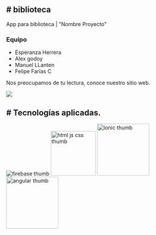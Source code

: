 <h2># biblioteca</h2>
App para biblioteca | "Nombre Proyecto"

<h3>Equipo</h3>
<ul>
	<li>Esperanza Herrera</li>
	<li>Alex godoy</li>
	<li>Manuel LLanten</li>
	<li>Felipe Farías C</li>
</ul>

<p>Nos preocupamos de tu lectura, conoce nuestro sitio web.</p>
<img src="https://firebasestorage.googleapis.com/v0/b/epe-3-y-4-biblioteca.appspot.com/o/foto.jpg?alt=media&token=f577438e-2449-4ee7-928b-242d8d3c0e34">  

<h2># Tecnologías aplicadas.</h2>
<img src="https://firebasestorage.googleapis.com/v0/b/epe-3-y-4-biblioteca.appspot.com/o/lockup.png?alt=media&token=57facb1b-33c0-4789-8fcd-afba4239b393" alt="firebase thumb"> 

<img width="120px" src="https://firebasestorage.googleapis.com/v0/b/epe-3-y-4-biblioteca.appspot.com/o/html5-css3-js.png?alt=media&token=a100fd9a-c68b-4143-bf79-2f21a9cdd87f" alt="html js css thumb">  

<img width="140px" src="https://firebasestorage.googleapis.com/v0/b/epe-3-y-4-biblioteca.appspot.com/o/ionic.png?alt=media&token=f3cc2465-7c9f-4836-b0a1-4973787b4c00" alt="ionic thumb">  

<img width="140px" src="https://firebasestorage.googleapis.com/v0/b/epe-3-y-4-biblioteca.appspot.com/o/angular.png?alt=media&token=f08f95f5-1810-4747-bfcb-000ee9ccd3c5" alt="angular thumb">  